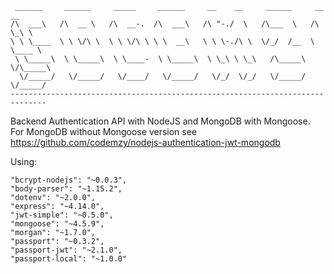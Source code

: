 
     ______     ______     _____     ______     __    __     ______     __  __    
    /\  ___\   /\  __ \   /\  __-.  /\  ___\   /\ "-./  \   /\___  \   /\ \_\ \   
    \ \ \____  \ \ \/\ \  \ \ \/\ \ \ \  __\   \ \ \-./\ \  \/_/  /__  \ \____ \  
     \ \_____\  \ \_____\  \ \____-  \ \_____\  \ \_\ \ \_\   /\_____\  \/\_____\ 
      \/_____/   \/_____/   \/____/   \/_____/   \/_/  \/_/   \/_____/   \/_____/
    ------------------------------------------------------------------------------ 


Backend Authentication API with NodeJS and MongoDB with Mongoose.
For MongoDB without Mongoose version see https://github.com/codemzy/nodejs-authentication-jwt-mongodb

Using:

    "bcrypt-nodejs": "~0.0.3",
    "body-parser": "~1.15.2",
    "dotenv": "~2.0.0",
    "express": "~4.14.0",
    "jwt-simple": "~0.5.0",
    "mongoose": "~4.5.9",
    "morgan": "~1.7.0",
    "passport": "~0.3.2",
    "passport-jwt": "~2.1.0",
    "passport-local": "~1.0.0"